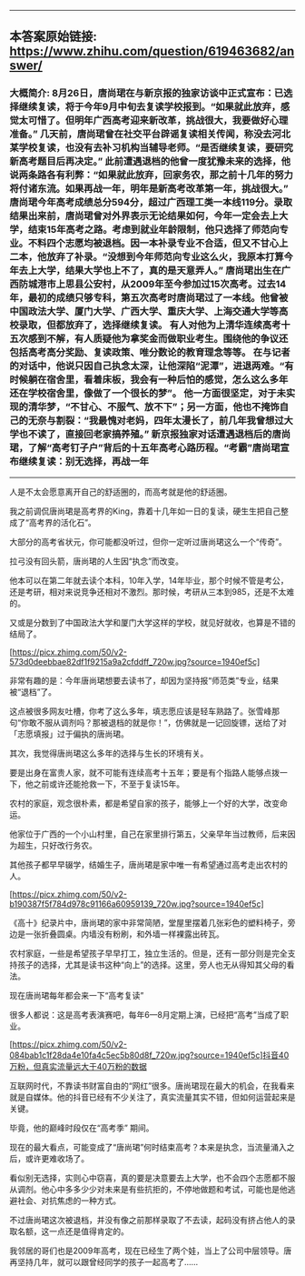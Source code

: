 ----------------------------------------
## 本答案原始链接: https://www.zhihu.com/question/619463682/answer/
### 大概简介: 8月26日，唐尚珺在与新京报的独家访谈中正式宣布：已选择继续复读，将于今年9月中旬去复读学校报到。“如果就此放弃，感觉太可惜了。但明年广西高考迎来新改革，挑战很大，我要做好心理准备。” 几天前，唐尚珺曾在社交平台辟谣复读相关传闻，称没去河北某学校复读，也没有去补习机构当辅导老师。“是否继续复读，要研究新高考题目后再决定。” 此前遭遇退档的他曾一度犹豫未来的选择，他说两条路各有利弊：“如果就此放弃，回家务农，那之前十几年的努力将付诸东流。如果再战一年，明年是新高考改革第一年，挑战很大。” 唐尚珺今年高考成绩总分594分，超过广西理工类一本线119分。录取结果出来前，唐尚珺曾对外界表示无论结果如何，今年一定会去上大学，结束15年高考之路。考虑到就业年龄限制，他只选择了师范向专业。不料四个志愿均被退档。因一本补录专业不合适，但又不甘心上二本，他放弃了补录。“没想到今年师范向专业这么火，我原本打算今年去上大学，结果大学也上不了，真的是天意弄人。” 唐尚珺出生在广西防城港市上思县公安村，从2009年至今参加过15次高考。过去14年，最初的成绩只够专科，第五次高考时唐尚珺过了一本线。他曾被中国政法大学、厦门大学、广西大学、重庆大学、上海交通大学等高校录取，但都放弃了，选择继续复读。 有人对他为上清华连续高考十五次感到不解，有人质疑他为拿奖金而做职业考生。围绕他的争议还包括高考高分奖励、复读政策、唯分数论的教育理念等等。 在与记者的对话中，他说只因自己执念太深，让他深陷“泥潭”，进退两难。“有时候躺在宿舍里，看着床板，我会有一种后怕的感觉，怎么这么多年还在学校宿舍里，像做了一个很长的梦”。 他一方面很坚定，对于未实现的清华梦，“不甘心、不服气、放不下”；另一方面，他也不掩饰自己的无奈与割裂：“我最愧对老妈，四年太漫长了，前几年我曾想过大学也不读了，直接回老家搞养殖。” 新京报独家对话遭遇退档后的唐尚珺，了解“高考钉子户”背后的十五年高考心路历程。“考霸”唐尚珺宣布继续复读：别无选择，再战一年
----------------------------------------
人是不太会愿意离开自己的舒适圈的，而高考就是他的舒适圈。

我之前调侃唐尚珺是高考界的King，靠着十几年如一日的复读，硬生生把自己整成了“高考界的活化石”。

大部分的高考省状元，你可能都没听过，但你一定听过唐尚珺这么一个“传奇”。

拉弓没有回头箭，唐尚珺的人生因“执念”而改变。

他本可以在第二年就去读个本科，10年入学，14年毕业，那个时候不管是考公，还是考研，相对来说竞争还相对不激烈。那时候，考研从三本到985，还是不太难的。

又或是分数到了中国政法大学和厦门大学这样的学校，就见好就收，也算是不错的结局了。

[https://picx.zhimg.com/50/v2-573d0deebbae82df1f9215a9a2cfddff_720w.jpg?source=1940ef5c]

非常有趣的是：今年唐尚珺想要去读书了，却因为坚持报“师范类”专业，结果被“退档”了。

这点被很多网友吐槽，你考了这么多年，填志愿应该是轻车熟路了。张雪峰那句“你敢不服从调剂吗？那被退档的就是你！”，仿佛就是一记回旋镖，送给了对「志愿填报」过于偏执的唐尚珺。

其次，我觉得唐尚珺这么多年的选择与生长的环境有关。

要是出身在富贵人家，就不可能有连续高考十五年；要是有个指路人能够点拨一下，他之前或许还能抢救一下，不至于复读15年。

农村的家庭，观念很朴素，都是希望自家的孩子，能够上一个好的大学，改变命运。

他家位于广西的一个小山村里，自己在家里排行第五，父亲早年当过教师，后来因为超生，只好改行务农。

其他孩子都早早辍学，结婚生子，唐尚珺是家中唯一有希望通过高考走出农村的人。

[https://picx.zhimg.com/50/v2-b190387f5f784d978c91166a60959139_720w.jpg?source=1940ef5c]

《高十》纪录片中，唐尚珺的家中非常简陋，堂屋里摆着几张彩色的塑料椅子，旁边是一张折叠圆桌。内墙没有粉刷，和外墙一样裸露出砖瓦。

农村家庭，一些是希望孩子早早打工，独立生活的。但是，还有一部分则是完全支持孩子的选择，尤其是读书这种“向上”的选择。这里，旁人也无从得知其父母的看法。

现在唐尚珺每年都会来一下“高考复读”

很多人都说：这是高考表演赛吧，每年6—8月定期上演，已经把“高考”当成了职业。

[https://picx.zhimg.com/50/v2-084bab1c1f28da4e10fa4c5ec5b80d8f_720w.jpg?source=1940ef5c]抖音40万粉，但真实流量远大于40万粉的数据

互联网时代，不靠读书财富自由的“网红”很多。唐尚珺现在最大的机会，在我看来就是自媒体。他的抖音已经有不少关注了，真实流量其实不错，但如何运营起来是关键。

毕竟，他的巅峰时段仅在“高考季” 期间。

现在的最大看点，可能变成了“唐尚珺”何时结束高考？本来是执念，当流量涌入之后，或许更难收场了。

看似别无选择，实则心中窃喜，真的要是决意要去上大学，也不会四个志愿都不服从调剂。他心中多多少少对未来是有些抗拒的，不停地做题和考试，可能也是他逃避社会、对抗焦虑的一种方式。

不过唐尚珺这次被退档，并没有像之前那样录取了不去读，起码没有挤占他人的录取名额，这一点还是值得肯定的。

我邻居的哥们也是2009年高考，现在已经生了两个娃，当上了公司中层领导。唐再坚持几年，就可以跟曾经同学的孩子一起高考了……